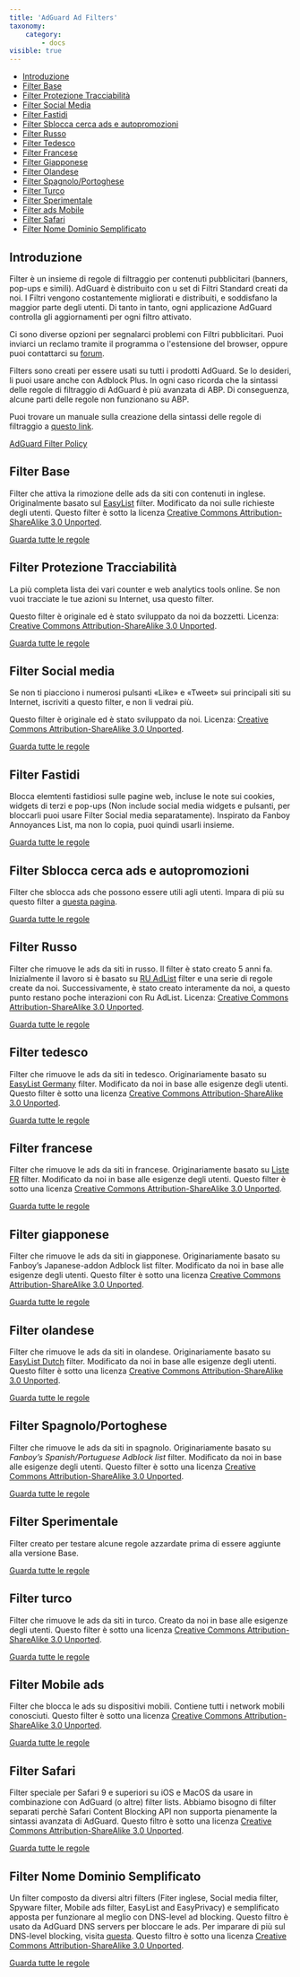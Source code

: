 ```yaml
---
title: 'AdGuard Ad Filters'
taxonomy:
    category:
        - docs
visible: true
---
```


*   [Introduzione](#introduzione)
*   [Filter Base](#italiano)
*   [Filter Protezione Tracciabilità](#privacy)
*   [Filter Social Media](#social)
*   [Filter Fastidi](#fastidi)
*   [Filter Sblocca cerca ads e autopromozioni](#utili)
*   [Filter Russo](#russo)
*   [Filter Tedesco](#tedesco)
*   [Filter Francese](#francese)
*   [Filter Giapponese](#giapponese)
*   [Filter Olandese](#olandese)
*   [Filter Spagnolo/Portoghese](#spagnolo)
*   [Filter Turco](#turco)
*   [Filter Sperimentale](#sperimentale)
*   [Filter ads Mobile](#mobile)
*   [Filter Safari](#safari)
*   [Filter Nome Dominio Semplificato](#domains)

<a name="introduzione"></a>

## Introduzione

Filter è un insieme di regole di filtraggio per contenuti pubblicitari (banners, pop-ups e simili). AdGuard è distribuito con u set di Filtri Standard creati da noi. I Filtri vengono costantemente migliorati e distribuiti, e soddisfano la maggior parte degli utenti. Di tanto in tanto, ogni applicazione AdGuard controlla gli aggiornamenti per ogni filtro attivato.

Ci sono diverse opzioni per segnalarci problemi con Filtri pubblicitari. Puoi inviarci un reclamo tramite il programma o l'estensione del browser, oppure puoi contattarci su [forum](https://forum.adguard.com/?langid=1).

Filters sono creati per essere usati su tutti i prodotti AdGuard. Se lo desideri, li puoi usare anche con Adblock Plus. In ogni caso ricorda che la sintassi delle regole di filtraggio di AdGuard è più avanzata di ABP. Di conseguenza, alcune parti delle regole non funzionano su ABP.

Puoi trovare un manuale sulla creazione della sintassi delle regole di filtraggio a [questo link](/general/how-to-create-your-own-ad-filters).

[AdGuard Filter Policy](https://kb.adguard.com/en/general/adguard-filter-policy)


<a name="inglese"></a>

## Filter Base

Filter che attiva la rimozione delle ads da siti con contenuti in inglese. Originalmente basato sul [EasyList](https://easylist.to/) filter. Modificato da noi sulle richieste degli utenti. Questo filter è sotto la licenza [Creative Commons Attribution-ShareAlike 3.0 Unported](https://creativecommons.org/licenses/by-sa/3.0/).

[Guarda tutte le regole](https://filters.adtidy.org/extension/chromium/filters/2.txt)



<a name="privacy"></a>

## Filter Protezione Tracciabilità

La più completa lista dei vari counter e web analytics tools online. Se non vuoi tracciate le tue azioni su Internet, usa questo filter.

Questo filter è originale ed è stato sviluppato da noi da bozzetti. Licenza: [Creative Commons Attribution-ShareAlike 3.0 Unported](https://creativecommons.org/licenses/by-sa/3.0/).

[Guarda tutte le regole](https://filters.adtidy.org/extension/chromium/filters/3.txt)



<a name="social"></a>

## Filter Social media 

Se non ti piacciono i numerosi pulsanti «Like» e «Tweet» sui principali siti su Internet, iscriviti a questo filter, e non li vedrai più.

Questo filter è originale ed è stato sviluppato da noi. Licenza: [Creative Commons Attribution-ShareAlike 3.0 Unported](https://creativecommons.org/licenses/by-sa/3.0/).

[Guarda tutte le regole](https://filters.adtidy.org/extension/chromium/filters/4.txt)



<a name="fastidi"></a>

## Filter Fastidi

Blocca elemtenti fastidiosi sulle pagine web, incluse le note sui cookies, widgets di terzi e pop-ups (Non include social media widgets e pulsanti, per bloccarli puoi usare Filter Social media separatamente). Inspirato da Fanboy Annoyances List, ma non lo copia, puoi quindi usarli insieme.

[Guarda tutte le regole](https://filters.adtidy.org/extension/chromium/filters/14.txt)



<a name="utili"></a>

## Filter Sblocca cerca ads e autopromozioni

Filter che sblocca ads che possono essere utili agli utenti. Impara di più su questo filter a [questa pagina](https://kb.adguard.com/en/general/search-ads-and-self-promotion).

[Guarda tutte le regole](https://filters.adtidy.org/extension/chromium/filters/10.txt)



<a name="russo"></a>

## Filter Russo

Filter che rimuove le ads da siti in russo. Il filter è stato creato 5 anni fa. Inizialmente il lavoro si è basato su [RU AdList](https://code.google.com/p/ruadlist/) filter e una serie di regole create da noi. Successivamente, è stato creato interamente da noi, a questo punto restano poche interazioni con Ru AdList.
Licenza: [Creative Commons Attribution-ShareAlike 3.0 Unported](https://creativecommons.org/licenses/by-sa/3.0/).

[Guarda tutte le regole](https://filters.adtidy.org/extension/chromium/filters/1.txt)



<a name="tedesco"></a>

## Filter tedesco

Filter che rimuove le ads da siti in tedesco. Originariamente basato su [EasyList Germany](https://easylist.to/) filter. Modificato da noi in base alle esigenze degli utenti. Questo filter è sotto una licenza [Creative Commons Attribution-ShareAlike 3.0 Unported](https://creativecommons.org/licenses/by-sa/3.0/).

[Guarda tutte le regole](https://filters.adtidy.org/extension/chromium/filters/6.txt)



<a name="francese"></a>

## Filter francese

Filter che rimuove le ads da siti in francese. Originariamente basato su [Liste FR](https://forums.lanik.us/viewforum.php?f=91) filter. Modificato da noi in base alle esigenze degli utenti. Questo filter è sotto una licenza [Creative Commons Attribution-ShareAlike 3.0 Unported](https://creativecommons.org/licenses/by-sa/3.0/).

[Guarda tutte le regole](https://filters.adtidy.org/extension/chromium/filters/16.txt)



<a name="giapponese"></a>

## Filter giapponese

Filter che rimuove le ads da siti in giapponese. Originariamente basato su Fanboy’s Japanese-addon Adblock list filter. Modificato da noi in base alle esigenze degli utenti. Questo filter è sotto una licenza [Creative Commons Attribution-ShareAlike 3.0 Unported](https://creativecommons.org/licenses/by-sa/3.0/).

[Guarda tutte le regole](https://filters.adtidy.org/extension/chromium/filters/7.txt)



<a name="olandese"></a>

## Filter olandese

Filter che rimuove le ads da siti in olandese. Originariamente basato su [EasyList Dutch](https://easylist.to/) filter. Modificato da noi in base alle esigenze degli utenti. Questo filter è sotto una licenza [Creative Commons Attribution-ShareAlike 3.0 Unported](https://creativecommons.org/licenses/by-sa/3.0/).

[Guarda tutte le regole](https://filters.adtidy.org/extension/chromium/filters/8.txt)



<a name="spagnolo"></a>

## Filter Spagnolo/Portoghese

Filter che rimuove le ads da siti in spagnolo. Originariamente basato su _Fanboy’s Spanish/Portuguese Adblock list_ filter. Modificato da noi in base alle esigenze degli utenti. Questo filter è sotto una licenza [Creative Commons Attribution-ShareAlike 3.0 Unported](https://creativecommons.org/licenses/by-sa/3.0/).

[Guarda tutte le regole](https://filters.adtidy.org/extension/chromium/filters/9.txt)



<a name="sperimentale"></a>

## Filter Sperimentale

Filter creato per testare alcune regole azzardate prima di essere aggiunte alla versione Base.

[Guarda tutte le regole](https://filters.adtidy.org/extension/chromium/filters/5.txt)



<a name="turco"></a>

## Filter turco

Filter che rimuove le ads da siti in turco. Creato da noi in base alle esigenze degli utenti. Questo filter è sotto una licenza [Creative Commons Attribution-ShareAlike 3.0 Unported](https://creativecommons.org/licenses/by-sa/3.0/).

[Guarda tutte le regole](https://filters.adtidy.org/extension/chromium/filters/13.txt)


<a name="mobile"></a>

## Filter Mobile ads

Filter che blocca le ads su dispositivi mobili. Contiene tutti i network mobili conosciuti. Questo filter è sotto una licenza [Creative Commons Attribution-ShareAlike 3.0 Unported](https://creativecommons.org/licenses/by-sa/3.0/).

[Guarda tutte le regole](https://filters.adtidy.org/extension/chromium/filters/11.txt)



<a name="safari"></a>

## Filter Safari

Filter speciale per Safari 9 e superiori su iOS e MacOS da usare in combinazione con AdGuard (o altre) filter lists. Abbiamo bisogno di filter separati perchè Safari Content Blocking API non supporta pienamente la sintassi avanzata di AdGuard. Questo filtro è sotto una licenza [Creative Commons Attribution-ShareAlike 3.0 Unported](https://creativecommons.org/licenses/by-sa/3.0/).

[Guarda tutte le regole](https://filters.adtidy.org/extension/chromium/filters/12.txt)



<a name="domains"></a>

## Filter Nome Dominio Semplificato

Un filter composto da diversi altri filters (Fiter inglese, Social media filter, Spyware filter, Mobile ads filter, EasyList and EasyPrivacy) e semplificato apposta per funzionare al meglio con DNS-level ad blocking. Questo filtro è usato da AdGuard DNS servers per bloccare le ads. Per imparare di più sul DNS-level blocking, visita [questa](https://adguard.com/adguard-dns/overview.html). Questo filtro è sotto una licenza [Creative Commons Attribution-ShareAlike 3.0 Unported](https://creativecommons.org/licenses/by-sa/3.0/).

[Guarda tutte le regole](https://filters.adtidy.org/extension/chromium/filters/15.txt)
